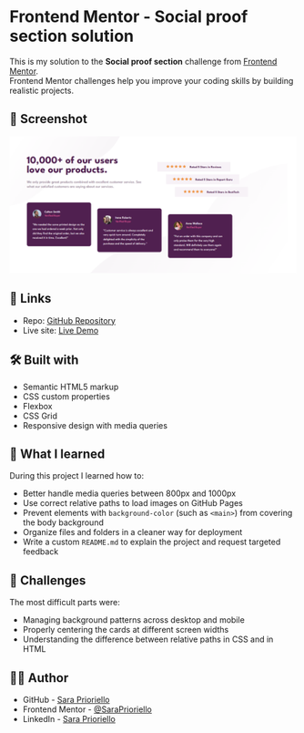 # Frontend Mentor - Social proof section solution

This is my solution to the **Social proof section** challenge from [Frontend Mentor](https://www.frontendmentor.io).  
Frontend Mentor challenges help you improve your coding skills by building realistic projects.

## 📸 Screenshot

![Screenshot of the project](https://github.com/SaraPrioriello/social-proof-section/blob/main/assets/image/Screenshot%202025-09-01%20172524.png?raw=true)

## 🔗 Links

- Repo: [GitHub Repository](https://github.com/SaraPrioriello/social-proof-section)
- Live site: [Live Demo](https://social-proof-section-sp.netlify.app/)

## 🛠️ Built with

- Semantic HTML5 markup  
- CSS custom properties  
- Flexbox  
- CSS Grid  
- Responsive design with media queries  

## 🚀 What I learned

During this project I learned how to:  
- Better handle media queries between 800px and 1000px  
- Use correct relative paths to load images on GitHub Pages  
- Prevent elements with `background-color` (such as `<main>`) from covering the body background  
- Organize files and folders in a cleaner way for deployment  
- Write a custom `README.md` to explain the project and request targeted feedback  

## 🤔 Challenges

The most difficult parts were:  
- Managing background patterns across desktop and mobile  
- Properly centering the cards at different screen widths  
- Understanding the difference between relative paths in CSS and in HTML  

## 👩‍💻 Author

- GitHub - [Sara Prioriello](https://github.com/SaraPrioriello)  
- Frontend Mentor - [@SaraPrioriello](https://www.frontendmentor.io/profile/SaraPrioriello)  
- LinkedIn - [Sara Prioriello](https://www.linkedin.com/in/saraprioriello)
